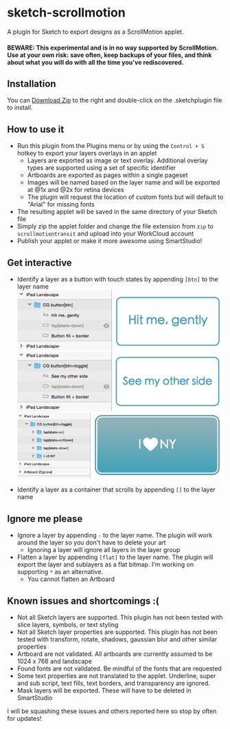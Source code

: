 # sketch-scrollmotion
A plugin for Sketch to export designs as a ScrollMotion applet.

#### BEWARE: This experimental and is in no way supported by ScrollMotion. Use at your own risk: save often, keep backups of your files, and think about what you will do with all the time you've rediscovered.

## Installation
You can [Download Zip]() to the right and double-click on the .sketchplugin file to install.

## How to use it
* Run this plugin from the Plugins menu or by using the `Control + S` hotkey to export your layers overlays in an applet
  * Layers are exported as image or text overlay. Additional overlay types are supported using a set of specific identifier
  * Artboards are exported as pages within a single pageset
  * Images will be named based on the layer name and will be exported at @1x and @2x for retina devices
  * The plugin will request the location of custom fonts but will default to "Arial" for missing fonts
* The resulting applet will be saved in the same directory of your Sketch file
* Simply zip the applet folder and change the file extension from `zip` to `scrollmotiontransit` and upload into your WorkCloud account
* Publish your applet or make it more awesome using SmartStudio!

## Get interactive
* Identify a layer as a button with touch states by appending `[btn]` to the layer name
![](https://github.com/jonmmay/sketch-scrollmotion/blob/master/cgbutton_example.png)
![](https://github.com/jonmmay/sketch-scrollmotion/blob/master/cgbutton_example2.png)
![](https://github.com/jonmmay/sketch-scrollmotion/blob/master/imagebutton_example.png)

* Identify a layer as a container that scrolls by appending `[]` to the layer name

## Ignore me please
* Ignore a layer by appending `-` to the layer name. The plugin will work around the layer so you don't have to delete your art
  * Ignoring a layer will ignore all layers in the layer group
* Flatten a layer by appending `[flat]` to the layer name. The plugin will export the layer and sublayers as a flat bitmap. I'm working on supporting `*` as an alternative.
  * You cannot flatten an Artboard

## Known issues and shortcomings :(
* Not all Sketch layers are supported. This plugin has not been tested with slice layers, symbols, or text styling
* Not all Sketch layer properties are supported. This plugin has not been tested with transform, rotate, shadows, gaussian blur and other similar properties
* Artboard are not validated. All artboards are currently assumed to be 1024 x 768 and landscape
* Found fonts are not validated. Be mindful of the fonts that are requested
* Some text properties are not translated to the applet. Underline, super and sub script, text fills, text borders, and transparency are ignored.
* Mask layers will be exported. These will have to be deleted in SmartStudio

I will be squashing these issues and others reported here so stop by often for updates!



